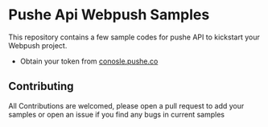 # Pushe Api Webpush Samples

This repository contains a few sample codes for pushe API to kickstart your Webpush project.

  * Obtain your token from [conosle.pushe.co][console]

## Contributing

All Contributions are welcomed, please open a pull request to add your samples or open an issue if you find any bugs in current samples


[console]: https://console.pushe.co/